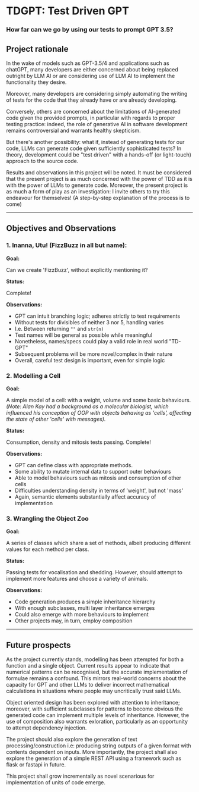 # TDGPT: Test Driven GPT
### How far can we go by using our tests to prompt GPT 3.5?

## Project rationale

In the wake of models such as GPT-3.5/4 and applications such as chatGPT, 
many developers are either concerned about being replaced outright by LLM AI
or are considering use of LLM AI to implement the functionality they desire.

Moreover, many developers are considering simply automating the writing of
tests for the code that they already have or are already developing.

Conversely, others are concerned about the limitations of AI-generated code 
given the provided prompts, in particular with regards to proper testing
practice: indeed, the role of generative AI in software development
remains controversial and warrants healthy skepticism.

But there's another possibility: what if, instead of generating tests for
our code, LLMs can generate code given sufficiently sophisticated tests?
In theory, development could be "test driven" with a hands-off 
(or light-touch) approach to the source code.

Results and observations in this project will be noted.
It must be considered that the present project is as much concerned with 
the power of TDD as it is with the power of LLMs to generate code. Moreover,
the present project is as much a form of play as an investigation: I invite
others to try this endeavour for themselves! 
(A step-by-step explanation of the process is to come)

---

## Objectives and Observations 

### 1. Inanna, Utu! (FizzBuzz in all but name): 

**Goal:**

Can we create 'FizzBuzz', without explicitly mentioning it?

**Status:**

Complete!

**Observations:**

- GPT can intuit branching logic; adheres strictly to test requirements
- Without tests for divisibles of neither 3 nor 5, handling varies
- I.e. Between returning `""` and `str(n)`
- Test names will be general as possible while meaningful
- Nonetheless, names/specs could play a valid role in real world "TD-GPT"
- Subsequent problems will be more novel/complex in their nature 
- Overall, careful test design is important, even for simple logic

### 2. Modelling a Cell

**Goal:**

A simple model of a cell: with a weight, volume and some 
basic behaviours. 
*(Note: Alan Kay had a background as a molecular biologist,
which influenced his conception of OOP with objects behaving as 'cells', 
affecting the state of other 'cells' with messages).*

**Status:**

Consumption, density and mitosis tests passing. Complete!

**Observations:**

- GPT can define class with appropriate methods.
- Some ability to mutate internal data to support outer behaviours
- Able to model behaviours such as mitosis and consumption of other cells
- Difficulties understanding density in terms of 'weight', but not 'mass'
- Again, semantic elements substantially affect accuracy of implementation

### 3. Wrangling the Object Zoo

**Goal:**

A series of classes which share a set of methods, albeit producing different
values for each method per class.

**Status:**

Passing tests for vocalisation and shedding. However, should attempt to
implement more features and choose a variety of animals.

**Observations:**

- Code generation produces a simple inheritance hierarchy
- With enough subclasses, multi layer inheritance emerges
- Could also emerge with more behaviours to implement 
- Other projects may, in turn, employ composition

---

## Future prospects 

As the project currently stands, modelling has been attempted for both a
function and a single object. Current results appear to indicate that 
numerical patterns can be recognised, but the accurate implementation of
formulae remains a confound. 
This mirrors real-world concerns about the capacity for GPT and other LLMs 
to deliver incorrect mathematical calculations in situations where people 
may uncritically trust said LLMs.

Object oriented design has been explored with attention to inheritance;
moreover, with sufficient subclasses for patterns to become obvious the 
generated code can implement multiple levels of inheritance. However, the 
use of composition also warrants exloration, particularly as an opportunity
to attempt dependency injection.

The project should also explore the generation of text 
processing/construction i.e: producing string outputs of a given format with
contents dependent on inputs.
More importantly, the project shall also explore the generation of a simple
REST API using a framework such as flask or fastapi in future.

This project shall grow incrementally as novel scenarious for 
implementation of units of code emerge.

